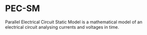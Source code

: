 # PEC-SM
Parallel Electrical Circuit Static Model is a mathematical model of an electrical circuit analysing currents and voltages in time.
